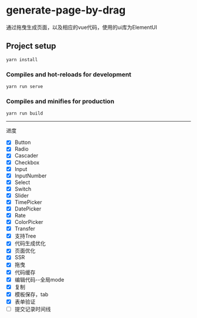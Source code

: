 # generate-page-by-drag

通过拖曳生成页面，以及相应的vue代码，使用的ui库为ElementUI

## Project setup
```
yarn install
```

### Compiles and hot-reloads for development
```
yarn run serve
```

### Compiles and minifies for production
```
yarn run build
```

-----
进度

- [x] Button
- [x] Radio
- [x] Cascader
- [x] Checkbox
- [x] Input
- [x] InputNumber
- [x] Select
- [x] Switch
- [x] Slider
- [x] TimePicker
- [x] DatePicker
- [x] Rate
- [x] ColorPicker
- [x] Transfer
- [x] 支持Tree
- [x] 代码生成优化
- [x] 页面优化
- [x] SSR
- [x] 拖曳
- [x] 代码缓存
- [x] 编辑代码--全局mode
- [x] 复制
- [x] 模板保存，tab
- [x] 表单验证
- [ ] 提交记录时间线
